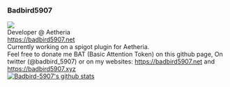 ### Badbird5907
![](https://komarev.com/ghpvc/?username=Badbird-5907) <br />
Developer @ Aetheria <br />
https://badbird5907.net <br />
Currently working on a spigot plugin for Aetheria.   <br />
Feel free to donate me BAT (Basic Attention Token) on this github page, On twitter (@badbird_5907) or on my websites: https://badbird5907.net and https://badbird5907.xyz  
[![Badbird-5907's github stats](https://github-readme-stats.vercel.app/api?username=Badbird-5907)](https://github.com/anuraghazra/github-readme-stats)   <br />
